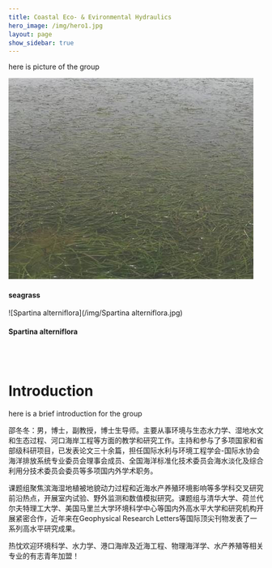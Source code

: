 ```yaml
---
title: Coastal Eco- & Evironmental Hydraulics
hero_image: /img/hero1.jpg
layout: page
show_sidebar: true
---
```


here is picture of the group

![seagrass](/img/seagrass.jpg)<br>
#### seagrass

![Spartina alterniflora](/img/Spartina alterniflora.jpg)<br>
#### Spartina alterniflora

<br>
<br>

# Introduction


here is a brief introduction for the group

﻿﻿邵冬冬：男，博士，副教授，博士生导师。主要从事环境与生态水力学、湿地水文和生态过程、河口海岸工程等方面的教学和研究工作。主持和参与了多项国家和省部级科研项目，已发表论文三十余篇，担任国际水利与环境工程学会-国际水协会海洋排放系统专业委员会理事会成员、全国海洋标准化技术委员会海水淡化及综合利用分技术委员会委员等多项国内外学术职务。



课题组聚焦滨海湿地植被地貌动力过程和近海水产养殖环境影响等多学科交叉研究前沿热点，开展室内试验、野外监测和数值模拟研究。课题组与清华大学、荷兰代尔夫特理工大学、美国马里兰大学环境科学中心等国内外高水平大学和研究机构开展紧密合作，近年来在Geophysical Research Letters等国际顶尖刊物发表了一系列高水平研究成果。



热忱欢迎环境科学、水力学、港口海岸及近海工程、物理海洋学、水产养殖等相关专业的有志青年加盟！






